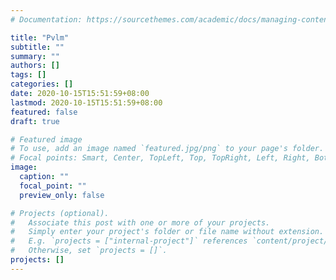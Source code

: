 ```yaml
---
# Documentation: https://sourcethemes.com/academic/docs/managing-content/

title: "Pvlm"
subtitle: ""
summary: ""
authors: []
tags: []
categories: []
date: 2020-10-15T15:51:59+08:00
lastmod: 2020-10-15T15:51:59+08:00
featured: false
draft: true

# Featured image
# To use, add an image named `featured.jpg/png` to your page's folder.
# Focal points: Smart, Center, TopLeft, Top, TopRight, Left, Right, BottomLeft, Bottom, BottomRight.
image:
  caption: ""
  focal_point: ""
  preview_only: false

# Projects (optional).
#   Associate this post with one or more of your projects.
#   Simply enter your project's folder or file name without extension.
#   E.g. `projects = ["internal-project"]` references `content/project/deep-learning/index.md`.
#   Otherwise, set `projects = []`.
projects: []
---
```

